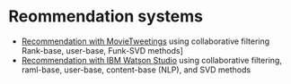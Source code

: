 # Reommendation systems 

- [Recommendation with MovieTweetings](https://github.com/ania4data/Recommendation_systems/tree/master/IBM_recommendation) using collaborative filtering Rank-base, user-base, Funk-SVD methods]
- [Recommendation with IBM Watson Studio](https://github.com/ania4data/Recommendation_systems/tree/master/Movie_recommendation) using collaborative filtering, raml-base, user-base, content-base (NLP), and SVD methods